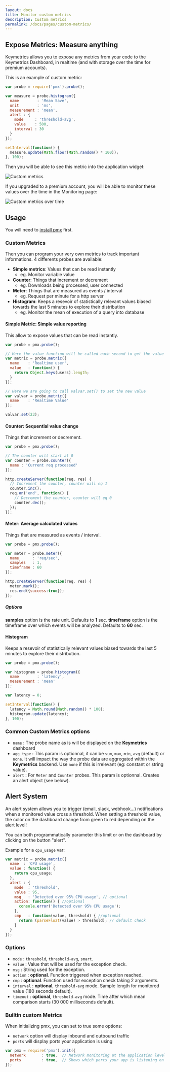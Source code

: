```yaml
---
layout: docs
title: Monitor custom metrics
description: Custom metrics
permalink: /docs/pages/custom-metrics/
---
```


## Expose Metrics: Measure anything

Keymetrics allows you to expose any metrics from your code to the Keymetrics Dashboard, in realtime (and with storage over the time for premium accounts).

This is an example of custom metric:

```javascript
var probe = require('pmx').probe();

var measure = probe.histogram({
  name        : 'Mean Save',
  unit        : 'ms',
  measurement : 'mean',
  alert : {
    mode     : 'threshold-avg',
    value    : 500,
    interval : 30
  }
});

setInterval(function() {
  measure.update(Math.floor(Math.random() * 100));
}, 100);
```

Then you will be able to see this metric into the application widget:

<img src="/images/custom-metric.png" alt="Custom metrics"/>

If you upgraded to a premium account, you will be able to monitor these values over the time in the Monitoring page:

<img src="/images/custom-metric-2.png" alt="Custom metrics over time"/>

## Usage

You will need to [install pmx](/docs/usage/install-pmx/) first.

### Custom Metrics

Then you can program your very own metrics to track important informations. 4 differents probes are available:

- **Simple metrics**: Values that can be read instantly
    - eg. Monitor variable value
- **Counter**: Things that increment or decrement
    - eg. Downloads being processed, user connected
- **Meter**: Things that are measured as events / interval
    - eg. Request per minute for a http server
- **Histogram**: Keeps a resevoir of statistically relevant values biased towards the last 5 minutes to explore their distribution
    - eg. Monitor the mean of execution of a query into database

#### Simple Metric: Simple value reporting

This allow to expose values that can be read instantly.

```javascript
var probe = pmx.probe();

// Here the value function will be called each second to get the value
var metric = probe.metric({
  name    : 'Realtime user',
  value   : function() {
    return Object.keys(users).length;
  }
});

// Here we are going to call valvar.set() to set the new value
var valvar = probe.metric({
  name    : 'Realtime Value'
});

valvar.set(23);
```

#### Counter: Sequential value change

Things that increment or decrement.

```javascript
var probe = pmx.probe();

// The counter will start at 0
var counter = probe.counter({
  name : 'Current req processed'
});

http.createServer(function(req, res) {
  // Increment the counter, counter will eq 1
  counter.inc();
  req.on('end', function() {
    // Decrement the counter, counter will eq 0
    counter.dec();
  });
});
```

#### Meter: Average calculated values

Things that are measured as events / interval.

```javascript
var probe = pmx.probe();

var meter = probe.meter({
  name      : 'req/sec',
  samples   : 1,
  timeframe : 60
});

http.createServer(function(req, res) {
  meter.mark();
  res.end({success:true});
});
```

##### Options

**samples** option is the rate unit. Defaults to **1** sec.
**timeframe** option is the timeframe over which events will be analyzed. Defaults to **60** sec.

#### Histogram

Keeps a resevoir of statistically relevant values biased towards the last 5 minutes to explore their distribution.

```javascript
var probe = pmx.probe();

var histogram = probe.histogram({
  name        : 'latency',
  measurement : 'mean'
});

var latency = 0;

setInterval(function() {
  latency = Math.round(Math.random() * 100);
  histogram.update(latency);
}, 100);
```

### Common Custom Metrics options

- `name` : The probe name as is will be displayed on the **Keymetrics** dashboard
- `agg_type` : This param is optionnal, it can be `sum`, `max`, `min`, `avg` (default) or `none`. It will impact the way the probe data are aggregated within the **Keymetrics** backend. Use `none` if this is irrelevant (eg: constant or string value).
- `alert` : For `Meter` and `Counter` probes. This param is optionnal. Creates an alert object (see below).

## Alert System

An alert system allows you to trigger (email, slack, webhook...) notifications when a monitored value cross a threshold.
When setting a threshold value, the color on the dashboard change from green to red depending on the alert level!

You can both programmatically parameter this limit or on the dashboard by clicking on the button "alert".

Example for a `cpu_usage` var:

```javascript
var metric = probe.metric({
  name  : 'CPU usage',
  value : function() {
    return cpu_usage;
  },
  alert : {
    mode  : 'threshold',
    value : 95,
    msg   : 'Detected over 95% CPU usage', // optional
    action: function() { //optional
      console.error('Detected over 95% CPU usage');
    },
    cmp   : function(value, threshold) { //optional
      return (parseFloat(value) > threshold); // default check
    }
  }
});
```

### Options

- `mode` : `threshold`, `threshold-avg`, `smart`.
- `value` : Value that will be used for the exception check.
- `msg` : String used for the exception.
- `action` :  **optional**. Function triggered when exception reached.
- `cmp` : **optional**. Function used for exception check taking 2 arguments.
- `interval` : **optional**, `threshold-avg` mode. Sample length for monitored value (180 seconds default).
- `timeout` : **optional**, `threshold-avg` mode. Time after which mean comparison starts (30 000 milliseconds default).

### Builtin custom Metrics

When initializing pmx, you can set to true some options:

- `network` option will display inbound and outbound traffic
- `ports` will display ports your application is using

```javascript
var pmx = require('pmx').init({
  network       : true,  // Network monitoring at the application level
  ports         : true,  // Shows which ports your app is listening on (default: false)
});
```

